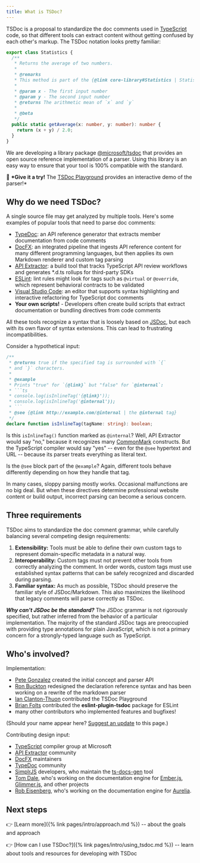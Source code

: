 ```yaml
---
title: What is TSDoc?
---
```


TSDoc is a proposal to standardize the doc comments used in [TypeScript](http://www.typescriptlang.org/) code, so that different tools can extract content without getting confused by each other's markup. The TSDoc notation looks pretty familiar:

```typescript
export class Statistics {
  /**
   * Returns the average of two numbers.
   *
   * @remarks
   * This method is part of the {@link core-library#Statistics | Statistics subsystem}.
   *
   * @param x - The first input number
   * @param y - The second input number
   * @returns The arithmetic mean of `x` and `y`
   *
   * @beta
   */
  public static getAverage(x: number, y: number): number {
    return (x + y) / 2.0;
  }
}
```

We are developing a library package [@microsoft/tsdoc](https://www.npmjs.com/package/@microsoft/tsdoc) that provides an open source reference implementation of a parser. Using this library is an easy way to ensure that your tool is 100% compatible with the standard.

&#x1F44B; **\*Give it a try!** The <a target="_blank" href="/play">TSDoc Playground</a> provides an interactive demo of the parser!\*

## Why do we need TSDoc?

A single source file may get analyzed by multiple tools. Here's some examples of popular tools that need to parse doc comments:

- [TypeDoc](https://github.com/TypeStrong/typedoc): an API reference generator that extracts member documentation from code comments
- [DocFX](https://dotnet.github.io/docfx/): an integrated pipeline that ingests API reference content for many different programming languages, but then applies its own Markdown renderer and custom tag parsing
- [API Extractor](https://api-extractor.com/): a build tool that tracks TypeScript API review workflows and generates \*.d.ts rollups for third-party SDKs
- [ESLint](https://eslint.org/): lint rules might look for tags such as `@virtual` or `@override`, which represent behavioral contracts to be validated
- [Visual Studio Code](https://code.visualstudio.com): an editor that supports syntax highlighting and interactive refactoring for TypeScript doc comments
- **Your own scripts!** - Developers often create build scripts that extract documentation or bundling directives from code comments

All these tools recognize a syntax that is loosely based on [JSDoc](https://jsdoc.app/), but each with its own flavor of syntax extensions. This can lead to frustrating incompatibilities.

Consider a hypothetical input:

````typescript
/**
 * @returns true if the specified tag is surrounded with `{`
 * and `}` characters.
 *
 * @example
 * Prints "true" for `{@link}` but "false" for `@internal`:
 * ```ts
 * console.log(isInlineTag('{@link}'));
 * console.log(isInlineTag('@internal'));
 * ```
 * @see {@link http://example.com/@internal | the @internal tag}
 */
declare function isInlineTag(tagName: string): boolean;
````

Is this `isInlineTag()` function marked as `@internal`? Well, API Extractor would say "no," because it recognizes many [CommonMark](https://commonmark.org/) constructs. But the TypeScript compiler would say "yes" -- even for the `@see` hypertext and URL -- because its parser treats everything as literal text.

Is the `@see` block part of the `@example`? Again, different tools behave differently depending on how they handle that tag.

In many cases, sloppy parsing mostly works. Occasional malfunctions are no big deal. But when these directives determine professional website content or build output, incorrect parsing can become a serious concern.

## Three requirements

TSDoc aims to standardize the doc comment grammar, while carefully balancing several competing design requirements:

1. **Extensibility:** Tools must be able to define their own custom tags to represent domain-specific metadata in a natural way.
2. **Interoperability:** Custom tags must not prevent other tools from correctly analyzing the comment. In order words, custom tags must use established syntax patterns that can be safely recognized and discarded during parsing.
3. **Familiar syntax:** As much as possible, TSDoc should preserve the familiar style of JSDoc/Markdown. This also maximizes the likelihood that legacy comments will parse correctly as TSDoc.

_**Why can't JSDoc be the standard?**_ The JSDoc grammar is not rigorously specified, but rather inferred from the behavior of a particular implementation. The majority of the standard JSDoc tags are preoccupied with providing type annotations for plain JavaScript, which is not a primary concern for a strongly-typed language such as TypeScript.

## Who's involved?

Implementation:

- [Pete Gonzalez](https://github.com/octogonz) created the initial concept and parser API
- [Ron Buckton](https://github.com/rbuckton) redesigned the declaration reference syntax and has been working on a rewrite of the markdown parser
- [Ian Clanton-Thuon](https://github.com/iclanton/) contributed the TSDoc Playground
- [Brian Folts](https://github.com/bafolts) contributed the **eslint-plugin-tsdoc** package for ESLint
- many other contributors who implemented features and bugfixes!

(Should your name appear here? [Suggest an update](https://github.com/microsoft/tsdoc.org-website/edit/master/_includes/home_content.md) to this page.)

Contributing design input:

- [TypeScript](http://www.typescriptlang.org) compiler group at Microsoft
- [API Extractor](https://api-extractor.com/) community
- [DocFX](https://dotnet.github.io/docfx/) maintainers
- [TypeDoc](http://typedoc.org) community
- [SimplrJS](https://simplrjs.com/) developers, who maintain the [ts-docs-gen](https://github.com/SimplrJS/ts-docs-gen) tool
- [Tom Dale](https://github.com/tomdale), who's working on the documentation engine for [Ember.js](https://www.emberjs.com), [Glimmer.js](https://glimmerjs.com), and other projects
- [Rob Eisenberg](https://github.com/EisenbergEffect), who's working on the documentation engine for [Aurelia](http://aurelia.io/).

## Next steps

👉 [Learn more]({% link pages/intro/approach.md %}) -- about the goals and approach

👉 [How can I use TSDoc?]({% link pages/intro/using_tsdoc.md %}) -- learn about tools and resources for developing with TSDoc
